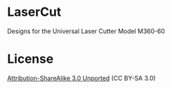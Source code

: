 # LaserCut
Designs for the Universal Laser Cutter Model M360-60

# License
[Attribution-ShareAlike 3.0 Unported](https://creativecommons.org/licenses/by-sa/3.0/us/) (CC BY-SA 3.0)
